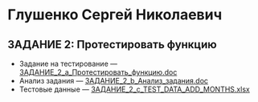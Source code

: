 # Глушенко Сергей Николаевич

## ЗАДАНИЕ 2: Протестировать функцию

  * Задание на тестирование &mdash; [ЗАДАНИЕ_2_a_Протестировать_функцию.doc](ЗАДАНИЕ_2_a_Протестировать_функцию.doc)
  * Анализ задания &mdash; [ЗАДАНИЕ_2_b_Анализ_задания.doc](ЗАДАНИЕ_2_b_Анализ_задания.doc)
  * Тестовые данные &mdash; [ЗАДАНИЕ_2_c_TEST_DATA_ADD_MONTHS.xlsx](ЗАДАНИЕ_2_c_TEST_DATA_ADD_MONTHS.xlsx) 
